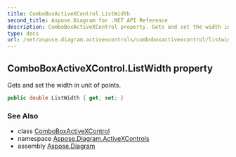 ```yaml
---
title: ComboBoxActiveXControl.ListWidth
second_title: Aspose.Diagram for .NET API Reference
description: ComboBoxActiveXControl property. Gets and set the width in unit of points
type: docs
url: /net/aspose.diagram.activexcontrols/comboboxactivexcontrol/listwidth/
---
```

## ComboBoxActiveXControl.ListWidth property

Gets and set the width in unit of points.

```csharp
public double ListWidth { get; set; }
```

### See Also

* class [ComboBoxActiveXControl](../)
* namespace [Aspose.Diagram.ActiveXControls](../../comboboxactivexcontrol/)
* assembly [Aspose.Diagram](../../../)


